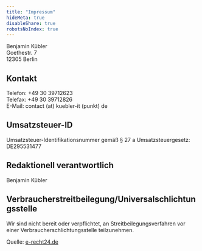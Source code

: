 ```yaml
---
title: "Impressum"
hideMeta: true
disableShare: true
robotsNoIndex: true
---
```


Benjamin Kübler  
Goethestr. 7  
12305 Berlin

## Kontakt

Telefon: +49 30 39712623  
Telefax: +49 30 39712826  
E-Mail: contact (at) kuebler-it (punkt) de

## Umsatzsteuer-ID

Umsatzsteuer-Identifikationsnummer gemäß § 27 a Umsatzsteuergesetz:  
DE295531477

## Redaktionell verantwortlich

Benjamin Kübler

## Verbraucherstreitbeilegung/Universalschlichtungsstelle

Wir sind nicht bereit oder verpflichtet, an Streitbeilegungsverfahren vor einer Verbraucherschlichtungsstelle teilzunehmen.

Quelle: [e-recht24.de](https://www.e-recht24.de)
